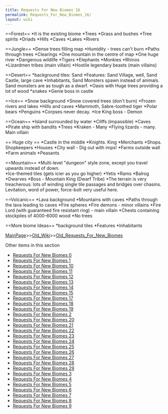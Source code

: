 ```yaml
---
title: Requests For New Biomes 16
permalink: Requests_For_New_Biomes_16/
layout: wiki
---
```

==Forest==
*It is the existing biome
*Trees
*Grass and bushes
*Tree spirits
*Driads
*Hills
*Caves
*Lakes
*Rivers

==Jungle==
*Dense trees filling map
*Humidity - trees can't burn
*Paths through trees
*Clearings
*One mountain in the centre of map
*One huge river
*Dangerous wildlife
*Tigers
*Elephants
*Monkies
*Rhinos
*Lizardmen tribes (main villain)
*Hostile legendary beasts (main villains)

==Desert==
*background tiles: Sand
*Features: Sand Village, well, Sand Castle, large cave
*Inhabitants, Sand Monsters spawn instead of animals. Sand monsters are as tough as a dwarf.
*Oasis with Huge trees providing a lot of wood
*snakes
*Genie boss in castle

==Ice==
*Snow background
*Snow covered trees (don't burn)
*Frozen rivers and lakes
*Hills and caves
*Mammoth, Sabre-toothed tiger
*Polar bears
*Penguins
*Corpses never decay.
*Ice King boss - Demon

==Ocean==
*Island surrounded by water
*Cliffs (impassible)
*Caves
*Pirate ship with bandits
*Trees
*Kraken - Many
*Flying lizards - many. Main villain

== Huge city ==
*Castle in the middle
*Knights. King
*Merchants
*Shops. Shopkeepers
*Houses 
*City wall - Dig out with imps!
*Farms outside wall
*Farm animals
*Peasants

==Mountain==
*Multi-level &quot;dungeon&quot; style zone, except you travel upwards instead of down.  
*Ice-themed tiles (gets icier as you go higher)
*Yetis
*Rams
*Balrog
*Dwarves
*Boss - Mountain King (Dwarf Tribe)
*The terrain is very treacherous: lots of winding single tile passages and bridges over chasms.  Levitation, word of power, force-bolt very useful here.

==Volcanic==
*Lava background
*Mountains with caves
*Paths through the lava leading to caves
*Fire spheres
*Fire demons - minor villains
*Fire Lord (with guaranteed fire resistant ring) - main villain
*Chests containing stockpiles of 4000-6000 wood
*No trees

==More biome Ideas==
*background tiles
*Features
*Inhabitants

[MainPage](/keeperrl_wiki/ "wikilink")>>[Old_Wiki](/keeperrl_wiki/Old_Wiki "wikilink")>>[Old_Requests_For_New_Biomes](/keeperrl_wiki/Old_Requests_For_New_Biomes "wikilink")

Other items in this section
-    [Requests For New Biomes 0](/keeperrl_wiki/Requests_For_New_Biomes_0 "wikilink")
-    [Requests For New Biomes 1](/keeperrl_wiki/Requests_For_New_Biomes_1 "wikilink")
-    [Requests For New Biomes 10](/keeperrl_wiki/Requests_For_New_Biomes_10 "wikilink")
-    [Requests For New Biomes 11](/keeperrl_wiki/Requests_For_New_Biomes_11 "wikilink")
-    [Requests For New Biomes 12](/keeperrl_wiki/Requests_For_New_Biomes_12 "wikilink")
-    [Requests For New Biomes 13](/keeperrl_wiki/Requests_For_New_Biomes_13 "wikilink")
-    [Requests For New Biomes 14](/keeperrl_wiki/Requests_For_New_Biomes_14 "wikilink")
-    [Requests For New Biomes 15](/keeperrl_wiki/Requests_For_New_Biomes_15 "wikilink")
-    [Requests For New Biomes 17](/keeperrl_wiki/Requests_For_New_Biomes_17 "wikilink")
-    [Requests For New Biomes 18](/keeperrl_wiki/Requests_For_New_Biomes_18 "wikilink")
-    [Requests For New Biomes 19](/keeperrl_wiki/Requests_For_New_Biomes_19 "wikilink")
-    [Requests For New Biomes 2](/keeperrl_wiki/Requests_For_New_Biomes_2 "wikilink")
-    [Requests For New Biomes 20](/keeperrl_wiki/Requests_For_New_Biomes_20 "wikilink")
-    [Requests For New Biomes 21](/keeperrl_wiki/Requests_For_New_Biomes_21 "wikilink")
-    [Requests For New Biomes 22](/keeperrl_wiki/Requests_For_New_Biomes_22 "wikilink")
-    [Requests For New Biomes 23](/keeperrl_wiki/Requests_For_New_Biomes_23 "wikilink")
-    [Requests For New Biomes 24](/keeperrl_wiki/Requests_For_New_Biomes_24 "wikilink")
-    [Requests For New Biomes 25](/keeperrl_wiki/Requests_For_New_Biomes_25 "wikilink")
-    [Requests For New Biomes 26](/keeperrl_wiki/Requests_For_New_Biomes_26 "wikilink")
-    [Requests For New Biomes 27](/keeperrl_wiki/Requests_For_New_Biomes_27 "wikilink")
-    [Requests For New Biomes 28](/keeperrl_wiki/Requests_For_New_Biomes_28 "wikilink")
-    [Requests For New Biomes 29](/keeperrl_wiki/Requests_For_New_Biomes_29 "wikilink")
-    [Requests For New Biomes 3](/keeperrl_wiki/Requests_For_New_Biomes_3 "wikilink")
-    [Requests For New Biomes 4](/keeperrl_wiki/Requests_For_New_Biomes_4 "wikilink")
-    [Requests For New Biomes 5](/keeperrl_wiki/Requests_For_New_Biomes_5 "wikilink")
-    [Requests For New Biomes 6](/keeperrl_wiki/Requests_For_New_Biomes_6 "wikilink")
-    [Requests For New Biomes 7](/keeperrl_wiki/Requests_For_New_Biomes_7 "wikilink")
-    [Requests For New Biomes 8](/keeperrl_wiki/Requests_For_New_Biomes_8 "wikilink")
-    [Requests For New Biomes 9](/keeperrl_wiki/Requests_For_New_Biomes_9 "wikilink")
